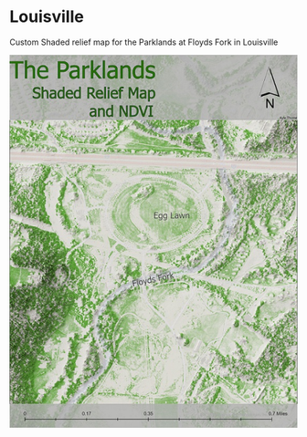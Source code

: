
# Louisville
Custom Shaded relief map for the Parklands at Floyds Fork in Louisville


![relief map](reliefLayoutsize.jpg)